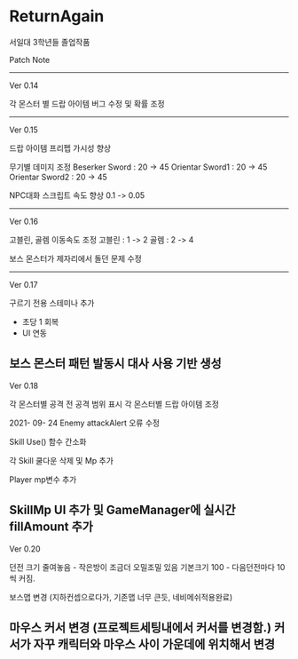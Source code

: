 # ReturnAgain
서일대 3학년들 졸업작품

Patch Note

-------------------------------------------------
Ver 0.14

각 몬스터 별 드랍 아이템 버그 수정 및 확률 조정

-------------------------------------------------
Ver 0.15

드랍 아이템 프리펩 가시성 향상

무기별 데미지 조정
  Beserker Sword : 20 -> 45
  Orientar Sword1 : 20 -> 45
  Orientar Sword2 : 20 -> 45

NPC대화 스크립트 속도 향상
  0.1 -> 0.05 

-------------------------------------------------
Ver 0.16

고블린, 골렘 이동속도 조정
고블린 : 1 -> 2
골렘 : 2 -> 4

보스 몬스터가 제자리에서 돌던 문제 수정

-------------------------------------------------
Ver 0.17

구르기 전용 스테미나 추가
 - 초당 1 회복
 - UI 연동

보스 몬스터 패턴 발동시 대사 사용 기반 생성
-------------------------------------------------
Ver 0.18

각 몬스터별 공격 전 공격 범위 표시
각 몬스터별 드랍 아이템 조정

2021- 09- 24 
Enemy attackAlert 오류 수정 

Skill Use() 함수 간소화

각 Skill 쿨다운 삭제 및 Mp 추가

Player mp변수 추가

SkillMp UI 추가 및 GameManager에 실시간 fillAmount  추가
----------------------------------------------------
Ver 0.20

던전 크기 줄여놓음 - 작은방이 조금더 오밀조밀 있음
기본크기 100 - 다음던전마다 10씩 커짐.

보스맵 변경 (지하컨셉으로다가, 기존맵 너무 큰듯, 네비메쉬적용완료)

마우스 커서 변경 (프로젝트세팅내에서 커서를 변경함.)
커서가 자꾸 캐릭터와 마우스 사이 가운데에 위치해서 변경
------------------------------------------------------



